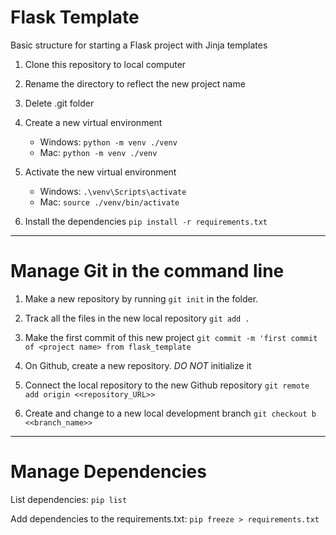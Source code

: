 # Flask Template

Basic structure for starting a Flask project with Jinja templates

1. Clone this repository to local computer

2. Rename the directory to reflect the new project name

3. Delete .git folder

4. Create a new virtual environment

   - Windows: `python -m venv ./venv`
   - Mac: `python -m venv ./venv`

5. Activate the new virtual environment

   - Windows: `.\venv\Scripts\activate`
   - Mac: `source ./venv/bin/activate`

6. Install the dependencies `pip install -r requirements.txt`

---

# Manage Git in the command line

1. Make a new repository by running `git init` in the folder.

2. Track all the files in the new local repository `git add .`

3. Make the first commit of this new project `git commit -m 'first commit of <project name> from flask_template`

4. On Github, create a new repository. _DO NOT_ initialize it

5. Connect the local repository to the new Github repository `git remote add origin <<repository_URL>>`

6. Create and change to a new local development branch `git checkout b <<branch_name>>`

---

# Manage Dependencies

List dependencies: `pip list`

Add dependencies to the requirements.txt: `pip freeze > requirements.txt`
